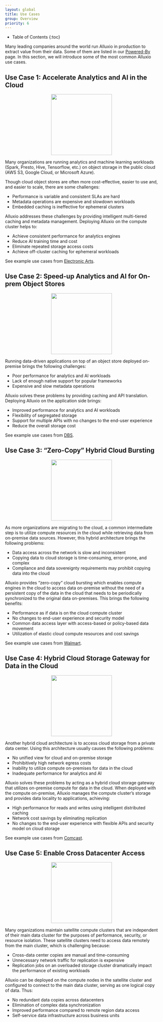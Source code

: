 ```yaml
---
layout: global
title: Use Cases
group: Overview
priority: 6
---
```


* Table of Contents
{:toc}

Many leading companies around the world run Alluxio in production to extract value
from their data. Some of them are listed in our
[Powered-By](https://www.alluxio.io/powered-by-alluxio) page.
In this section, we will introduce some of the most common Alluxio use cases.

## Use Case 1: Accelerate Analytics and AI in the Cloud

<p align="center"> <img style="text-align: center" width="200" src="https://d39kqat1wpn1o5.cloudfront.net/app/uploads/2021/10/overview-case-1-cloud.png"/> </p>

Many organizations are running analytics and machine learning workloads (Spark, Presto, Hive, Tensorflow, etc.) 
on object storage in the public cloud (AWS S3, Google Cloud, or Microsoft Azure).

Though cloud object stores are often more cost-effective, easier to use and, and easier to scale, there are some challenges:
- Performance is variable and consistent SLAs are hard
- Metadata operations are expensive and slowdown workloads
- Embedded caching is ineffective for ephemeral clusters

Alluxio addresses these challenges by providing intelligent multi-tiered caching and metadata management. 
Deploying Alluxio on the compute cluster helps to:
- Achieve consistent performance for analytics engines
- Reduce AI training time and cost
- Eliminate repeated storage access costs
- Achieve off-cluster caching for ephemeral workloads

See example use cases from [Electronic Arts](https://www.alluxio.io/blog/building-a-high-performance-platform-on-aws-to-support-real-time-gaming-services-using-presto-and-alluxio/).

## Use Case 2: Speed-up Analytics and AI for On-prem Object Stores

<p align="center"> <img style="text-align: center" width="200" src="https://d39kqat1wpn1o5.cloudfront.net/app/uploads/2021/10/overview-case-2-on-prem.png"/> </p>

Running data-driven applications on top of an object store deployed on-premise brings the following challenges:
- Poor performance for analytics and AI workloads
- Lack of enough native support for popular frameworks
- Expensive and slow metadata operations

Alluxio solves these problems by providing caching and API translation. Deploying Alluxio on the application side brings:
- Improved performance for analytics and AI workloads
- Flexibility of segregated storage
- Support for multiple APIs with no changes to the end-user experience
- Reduce the overall storage cost

See example use cases from [DBS](https://www.alluxio.io/resources/presentations/enabling-big-data-ai-workloads-on-the-object-store-at-dbs/).

## Use Case 3: “Zero-Copy” Hybrid Cloud Bursting

<p align="center"> <img style="text-align: center" width="200" src="https://d39kqat1wpn1o5.cloudfront.net/app/uploads/2021/10/overview-case-3-hybrid.png"/> </p>

As more organizations are migrating to the cloud, a common intermediate step is to utilize compute resources 
in the cloud while retrieving data from on-premise data sources. However, this hybrid architecture brings the following problems:
- Data access across the network is slow and inconsistent
- Copying data to cloud storage is time-consuming, error-prone, and complex 
- Compliance and data sovereignty requirements may prohibit copying data into the cloud

Alluxio provides “zero-copy” cloud bursting which enables compute engines in the cloud to access data 
on-premise without the need of a persistent copy of the data in the cloud that needs to be periodically 
synchronized to the original data on-premises. This brings the following benefits:
- Performance as if data is on the cloud compute cluster
- No changes to end-user experience and security model
- Common data access layer with access-based or policy-based data movement
- Utilization of elastic cloud compute resources and cost savings

See example use cases from [Walmart](https://www.alluxio.io/resources/videos/enterprise-distributed-query-service-powered-by-presto-alluxio-across-clouds-at-walmartlabs/).

## Use Case 4: Hybrid Cloud Storage Gateway for Data in the Cloud

<p align="center"> <img style="text-align: center" width="200" src="https://d39kqat1wpn1o5.cloudfront.net/app/uploads/2021/10/overview-case-4-hybrid.png"/> </p>

Another hybrid cloud architecture is to access cloud storage from a private data center. 
Using this architecture usually causes the following problems:
- No unified view for cloud and on-premise storage
- Prohibitively high network egress costs
- Inability to utilize compute on-premises for data in the cloud
- Inadequate performance for analytics and AI

Alluxio solves these problems by acting as a hybrid cloud storage gateway that utilizes on-premise compute for data in the cloud. 
When deployed with the compute on-premise, Alluxio manages the compute cluster’s storage and provides data locality to applications, achieving:
- High performance for reads and writes using intelligent distributed caching 
- Network cost savings by eliminating replication
- No changes to the end-user experience with flexible APIs and security model on cloud storage

See example use cases from [Comcast](https://www.alluxio.io/resources/videos/securely-enhancing-data-access-in-hybrid-cloud-with-alluxio/).

## Use Case 5: Enable Cross Datacenter Access

<p align="center"> <img style="text-align: center" width="200" src="https://d39kqat1wpn1o5.cloudfront.net/app/uploads/2021/10/overview-case-5-multi-datacenter.png"/> </p>

Many organizations maintain satellite compute clusters that are independent of their main data cluster
for the purposes of performance, security, or resource isolation. These satellite clusters need to access data remotely from the main cluster, which is challenging because:
- Cross-data center copies are manual and time-consuming
- Unnecessary network traffic for replication is expensive
- Replication jobs on an overloaded storage cluster dramatically impact the performance of existing workloads

Alluxio can be deployed on the compute nodes in the satellite cluster and configured to connect to the main data cluster, 
serving as one logical copy of data. Thus:
- No redundant data copies across datacenters
- Elimination of complex data synchronization
- Improved performance compared to remote region data access
- Self-service data infrastructure across business units


